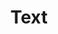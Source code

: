 ---
layout: pattern.njk
tags: 
    - lean_components_fr
key: text-lean_fr
title: Text
alternativetitle: Text
parent: basics-lean_fr
image: mobile/overview/typography.webp
keywords: text, fliesstext, regeln, abkürzungen, format
order: 40
availablelanguages: 
    - de
    - en
---